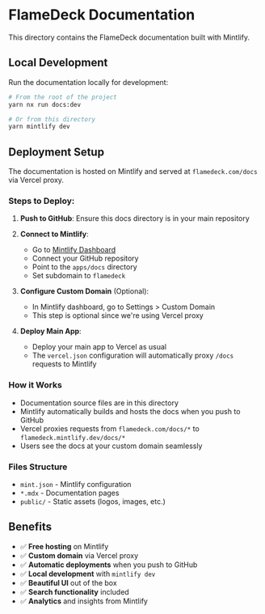 # FlameDeck Documentation

This directory contains the FlameDeck documentation built with Mintlify.

## Local Development

Run the documentation locally for development:

```bash
# From the root of the project
yarn nx run docs:dev

# Or from this directory
yarn mintlify dev
```

## Deployment Setup

The documentation is hosted on Mintlify and served at `flamedeck.com/docs` via Vercel proxy.

### Steps to Deploy:

1. **Push to GitHub**: Ensure this docs directory is in your main repository
2. **Connect to Mintlify**:
   - Go to [Mintlify Dashboard](https://dashboard.mintlify.com)
   - Connect your GitHub repository
   - Point to the `apps/docs` directory
   - Set subdomain to `flamedeck`

3. **Configure Custom Domain** (Optional):
   - In Mintlify dashboard, go to Settings > Custom Domain
   - This step is optional since we're using Vercel proxy

4. **Deploy Main App**:
   - Deploy your main app to Vercel as usual
   - The `vercel.json` configuration will automatically proxy `/docs` requests to Mintlify

### How it Works

- Documentation source files are in this directory
- Mintlify automatically builds and hosts the docs when you push to GitHub
- Vercel proxies requests from `flamedeck.com/docs/*` to `flamedeck.mintlify.dev/docs/*`
- Users see the docs at your custom domain seamlessly

### Files Structure

- `mint.json` - Mintlify configuration
- `*.mdx` - Documentation pages
- `public/` - Static assets (logos, images, etc.)

## Benefits

- ✅ **Free hosting** on Mintlify
- ✅ **Custom domain** via Vercel proxy
- ✅ **Automatic deployments** when you push to GitHub
- ✅ **Local development** with `mintlify dev`
- ✅ **Beautiful UI** out of the box
- ✅ **Search functionality** included
- ✅ **Analytics** and insights from Mintlify 